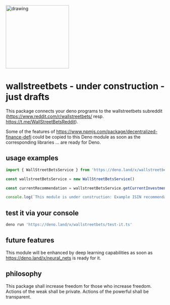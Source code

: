 <img src="https://user-images.githubusercontent.com/43786652/106076415-cad08900-610f-11eb-9976-e21c8a335ad6.jpg" alt="drawing" width="200"/>


# wallstreetbets - under construction - just drafts
This package connects your deno programs to the wallstreetbets subreddit (https://www.reddit.com/r/wallstreetbets/ resp. https://t.me/WallStreetBetsReddit).

Some of the features of https://www.npmjs.com/package/decentralized-finance-defi could be copied to this Deno module as soon as the corresponding libraries ... are ready for Deno.

## usage examples
```ts
import { WallStreetBetsService } from 'https://deno.land/x/wallstreetbets/src/wallstreetbets.service.ts'

const wallstreetBetsService = new WallStreetBetsService()

const currentRecommendation = wallstreetBetsService.getCurrentInvestmentRecommendation()

console.log(`This module is under construction: Example ISIN recommendation: ${currentRecommendation.ISIN}`)

```

## test it via your console
```ts
deno run 'https://deno.land/x/wallstreetbets/test-it.ts'
```

## future features
This module will be enhanced by deep learning capabilities as soon as https://deno.land/x/neural_nets is ready for it.


## philosophy
This package shall increase freedom for those who increase freedom. Actions of the weak shall be private. Actions of the powerful shall be transparent.


